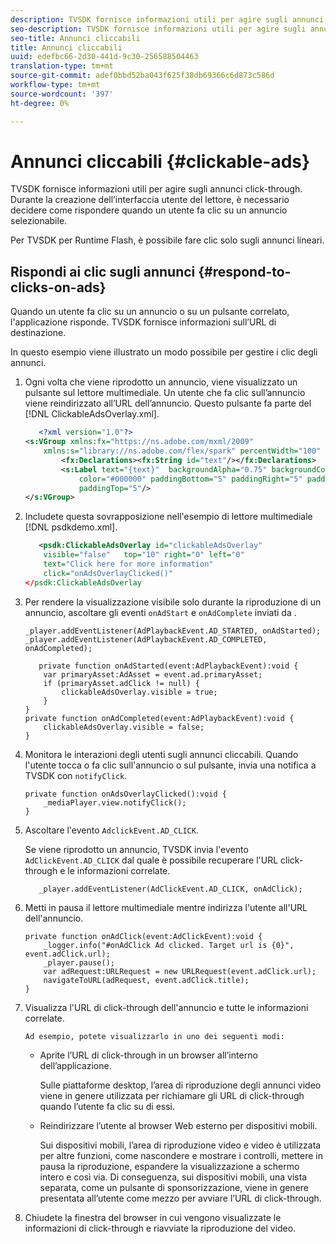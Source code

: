 ```yaml
---
description: TVSDK fornisce informazioni utili per agire sugli annunci click-through. Durante la creazione dell’interfaccia utente del lettore, è necessario decidere come rispondere quando un utente fa clic su un annuncio selezionabile.
seo-description: TVSDK fornisce informazioni utili per agire sugli annunci click-through. Durante la creazione dell’interfaccia utente del lettore, è necessario decidere come rispondere quando un utente fa clic su un annuncio selezionabile.
seo-title: Annunci cliccabili
title: Annunci cliccabili
uuid: edefbc66-2d30-441d-9c30-256588504463
translation-type: tm+mt
source-git-commit: adef0bbd52ba043f625f38db69366c6d873c586d
workflow-type: tm+mt
source-wordcount: '397'
ht-degree: 0%

---
```



# Annunci cliccabili {#clickable-ads}

TVSDK fornisce informazioni utili per agire sugli annunci click-through. Durante la creazione dell’interfaccia utente del lettore, è necessario decidere come rispondere quando un utente fa clic su un annuncio selezionabile.

Per TVSDK per Runtime Flash, è possibile fare clic solo sugli annunci lineari.

## Rispondi ai clic sugli annunci {#respond-to-clicks-on-ads}

Quando un utente fa clic su un annuncio o su un pulsante correlato, l&#39;applicazione risponde. TVSDK fornisce informazioni sull’URL di destinazione.

In questo esempio viene illustrato un modo possibile per gestire i clic degli annunci.

1. Ogni volta che viene riprodotto un annuncio, viene visualizzato un pulsante sul lettore multimediale. Un utente che fa clic sull’annuncio viene reindirizzato all’URL dell’annuncio. Questo pulsante fa parte del [!DNL ClickableAdsOverlay.xml].

   ```xml
      <?xml version="1.0"?> 
   <s:VGroup xmlns:fx="https://ns.adobe.com/mxml/2009"  
       xmlns:s="library://ns.adobe.com/flex/spark" percentWidth="100" horizontalAlign="center">     
           <fx:Declarations><fx:String id="text"/></fx:Declarations> 
           <s:Label text="{text}"  backgroundAlpha="0.75" backgroundColor="#DEDEDE"  
               color="#000000" paddingBottom="5" paddingRight="5" paddingLeft="5"  
               paddingTop="5"/> 
   </s:VGroup>
   ```

1. Includete questa sovrapposizione nell&#39;esempio di lettore multimediale [!DNL psdkdemo.xml].

   ```xml
      <psdk:ClickableAdsOverlay id="clickableAdsOverlay"  
       visible="false"   top="10" right="0" left="0"  
       text="Click here for more information"   
       click="onAdsOverlayClicked()" 
   </psdk:ClickableAdsOverlay
   ```

1. Per rendere la visualizzazione visibile solo durante la riproduzione di un annuncio, ascoltare gli eventi `onAdStart` e `onAdComplete` inviati da .

   ```
   _player.addEventListener(AdPlaybackEvent.AD_STARTED, onAdStarted); 
   _player.addEventListener(AdPlaybackEvent.AD_COMPLETED, onAdCompleted); 
   ```

   ```
      private function onAdStarted(event:AdPlaybackEvent):void { 
       var primaryAsset:AdAsset = event.ad.primaryAsset; 
       if (primaryAsset.adClick != null) { 
           clickableAdsOverlay.visible = true;  
       } 
   } 
   private function onAdCompleted(event:AdPlaybackEvent):void { 
       clickableAdsOverlay.visible = false; 
   }
   ```

1. Monitora le interazioni degli utenti sugli annunci cliccabili. Quando l&#39;utente tocca o fa clic sull&#39;annuncio o sul pulsante, invia una notifica a TVSDK con `notifyClick`.

   ```
   private function onAdsOverlayClicked():void {     
       _mediaPlayer.view.notifyClick(); 
   }
   ```

1. Ascoltare l&#39;evento `AdclickEvent.AD_CLICK`.

   Se viene riprodotto un annuncio, TVSDK invia l&#39;evento `AdClickEvent.AD_CLICK` dal quale è possibile recuperare l&#39;URL click-through e le informazioni correlate.

   ```
      _player.addEventListener(AdClickEvent.AD_CLICK, onAdClick);
   ```

1. Metti in pausa il lettore multimediale mentre indirizza l&#39;utente all&#39;URL dell&#39;annuncio.

   ```
   private function onAdClick(event:AdClickEvent):void { 
       _logger.info("#onAdClick Ad clicked. Target url is {0}", event.adClick.url);  
       _player.pause(); 
       var adRequest:URLRequest = new URLRequest(event.adClick.url); 
       navigateToURL(adRequest, event.adClick.title); 
   }
   ```

1. Visualizza l&#39;URL di click-through dell&#39;annuncio e tutte le informazioni correlate.

       Ad esempio, potete visualizzarlo in uno dei seguenti modi:
   
   * Aprite l’URL di click-through in un browser all’interno dell’applicazione.

      Sulle piattaforme desktop, l’area di riproduzione degli annunci video viene in genere utilizzata per richiamare gli URL di click-through quando l’utente fa clic su di essi.
   * Reindirizzare l’utente al browser Web esterno per dispositivi mobili.

      Sui dispositivi mobili, l’area di riproduzione video e video è utilizzata per altre funzioni, come nascondere e mostrare i controlli, mettere in pausa la riproduzione, espandere la visualizzazione a schermo intero e così via. Di conseguenza, sui dispositivi mobili, una vista separata, come un pulsante di sponsorizzazione, viene in genere presentata all’utente come mezzo per avviare l’URL di click-through.

1. Chiudete la finestra del browser in cui vengono visualizzate le informazioni di click-through e riavviate la riproduzione del video.
